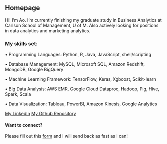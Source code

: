 
## Homepage

Hi! I’m Ao. I’m currently finishing my graduate study in Business Analytics at Carlson School of Management, U of M. Also actively looking for positions in data analytics and marketing analytics.

### My skills set:
• Programming Languages: Python, R, Java, JavaScript, shell/scripting  

• Database Management: MySQL, Microsoft SQL, Amazon Redshift, MongoDB, Google BigQuery  

• Machine Learning Framework: TensorFlow, Keras‚ Xgboost, Scikit-learn  

• Big Data Analysis: AWS EMR, Google Cloud Dataproc, Hadoop, Pig, Hive, Spark, Scala  

• Data Visualization: Tableau, PowerBI, Amazon Kinesis, Google Analytics  

 [My LinkedIn][1] 
[My Github Repository][2]

#### Want to connect?

Please fill out this [form][3] and I will send back as fast as I can!

[1]:	www.linkedin.com/in/ao-liu
[2]:	https://github.com/aoliu95
[3]:	https://goo.gl/forms/Mii3eopcZbfhr5K32